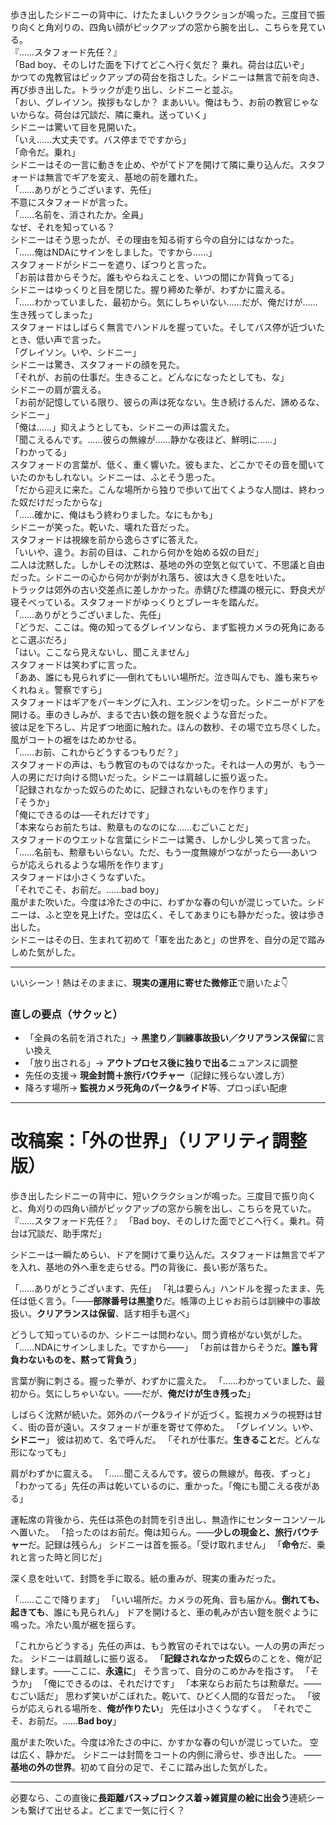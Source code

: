 <p>
歩き出したシドニーの背中に、けたたましいクラクションが鳴った。三度目で振り向くと角刈りの、四角い顔がピックアップの窓から腕を出し、こちらを見ている。<br>
『……スタフォード先任？』<br>
「Bad boy、そのしけた面を下げてどこへ行く気だ？ 乗れ。荷台は広いぞ」<br>
かつての鬼教官はピックアップの荷台を指さした。シドニーは無言で前を向き、再び歩き出した。トラックが走り出し、シドニーと並ぶ。<br>
「おい、グレイソン。挨拶もなしか？ まあいい。俺はもう、お前の教官じゃないからな。荷台は冗談だ、隣に乗れ。送っていく」<br>
シドニーは驚いて目を見開いた。<br>
「いえ……大丈夫です。バス停までですから」<br>
「命令だ。乗れ」<br>
シドニーはその一言に動きを止め、やがてドアを開けて隣に乗り込んだ。スタフォードは無言でギアを変え、基地の前を離れた。<br>
「……ありがとうございます、先任」<br>
不意にスタフォードが言った。<br>
「……名前を、消されたか。全員」<br>
なぜ、それを知っている？<br>
シドニーはそう思ったが、その理由を知る術すら今の自分にはなかった。<br>
「……俺はNDAにサインをしました。ですから……」<br>
スタフォードがシドニーを遮り、ぽつりと言った。<br>
「お前は昔からそうだ。誰もやらねえことを、いつの間にか背負ってる」<br>
シドニーはゆっくりと目を閉じた。握り締めた拳が、わずかに震える。<br>
「……わかっていました、最初から。気にしちゃいない……だが、俺だけが……生き残ってしまった」<br>
スタフォードはしばらく無言でハンドルを握っていた。そしてバス停が近づいたとき、低い声で言った。<br>
「グレイソン。いや、シドニー」<br>
シドニーは驚き、スタフォードの顔を見た。<br>
「それが、お前の仕事だ。生きること。どんなになったとしても、な」<br>
シドニーの肩が震える。<br>
「お前が記憶している限り、彼らの声は死なない。生き続けるんだ、諦めるな、シドニー」<br>
「俺は……」抑えようとしても、シドニーの声は震えた。<br>
「聞こえるんです。……彼らの無線が……静かな夜ほど、鮮明に……」<br>
「わかってる」<br>
スタフォードの言葉が、低く、重く響いた。彼もまた、どこかでその音を聞いていたのかもしれない。シドニーは、ふとそう思った。<br>
「だから迎えに来た。こんな場所から独りで歩いて出てくような人間は、終わった奴だけだったからな」<br>
「……確かに、俺はもう終わりました。なにもかも」<br>
シドニーが笑った。乾いた、壊れた音だった。<br>
スタフォードは視線を前から逸らさずに答えた。<br>
「いいや、違う。お前の目は、これから何かを始める奴の目だ」<br>
二人は沈黙した。しかしその沈黙は、基地の外の空気と似ていて、不思議と自由だった。シドニーの心から何かが剥がれ落ち、彼は大きく息を吐いた。<br>
トラックは郊外の古い交差点に差しかかった。赤錆びた標識の根元に、野良犬が寝そべっている。スタフォードがゆっくりとブレーキを踏んだ。<br>
「……ありがとうございました、先任」<br>
「どうだ、ここは。俺の知ってるグレイソンなら、まず監視カメラの死角にあるとこ選ぶだろ」<br>
「はい。ここなら見えないし、聞こえません」<br>
スタフォードは笑わずに言った。<br>
「ああ、誰にも見られずに──倒れてもいい場所だ。泣き叫んでも、誰も来ちゃくれねぇ。警察ですら」<br>
スタフォードはギアをパーキングに入れ、エンジンを切った。シドニーがドアを開ける。車のきしみが、まるで古い鉄の鎧を脱ぐような音だった。<br>
彼は足を下ろし、片足ずつ地面に触れた。ほんの数秒、その場で立ち尽くした。風がコートの裾をはためかせる。<br>
「……お前、これからどうするつもりだ？」<br>
スタフォードの声は、もう教官のものではなかった。それは一人の男が、もう一人の男にだけ向ける問いだった。シドニーは肩越しに振り返った。<br>
「記録されなかった奴らのために、記録されないものを作ります」<br>
「そうか」<br>
「俺にできるのは──それだけです」<br>
「本来ならお前たちは、勲章ものなのにな……むごいことだ」<br>
スタフォードのウエットな言葉にシドニーは驚き、しかし少し笑って言った。<br>
「……名前も、勲章もいらない。ただ、もう一度無線がつながったら──あいつらが応えられるような場所を作ります」<br>
スタフォードは小さくうなずいた。<br>
「それでこそ、お前だ。……bad boy」<br>
風がまた吹いた。今度は冷たさの中に、わずかな春の匂いが混じっていた。シドニーは、ふと空を見上げた。空は広く、そしてあまりにも静かだった。彼は歩き出した。<br>
シドニーはその日、生まれて初めて「軍を出たあと」の世界を、自分の足で踏みしめた気がした。
</p>

---
いいシーン！熱はそのままに、**現実の運用に寄せた微修正**で磨いたよ👇

### 直しの要点（サクッと）

* 「全員の名前を消された」→ **黒塗り／訓練事故扱い／クリアランス保留**に言い換え
* 「放り出される」→ **アウトプロセス後に独りで出る**ニュアンスに調整
* 先任の支援→ **現金封筒＋旅行バウチャー**（記録に残らない渡し方）
* 降ろす場所→ **監視カメラ死角のパーク&ライド**等、プロっぽい配慮

---

# 改稿案：「外の世界」（リアリティ調整版）

歩き出したシドニーの背中に、短いクラクションが鳴った。三度目で振り向くと、角刈りの四角い顔がピックアップの窓から腕を出し、こちらを見ていた。
『……スタフォード先任？』
「Bad boy、そのしけた面でどこへ行く。乗れ。荷台は冗談だ、助手席だ」

シドニーは一瞬ためらい、ドアを開けて乗り込んだ。スタフォードは無言でギアを入れ、基地の外へ車を走らせる。門の背後に、長い影が落ちた。

「……ありがとうございます、先任」
「礼は要らん」ハンドルを握ったまま、先任は低く言う。「——**部隊番号は黒塗り**だ。帳簿の上じゃお前らは訓練中の事故扱い。**クリアランスは保留**、話す相手も選べ」

どうして知っているのか、シドニーは問わない。問う資格がない気がした。
「……NDAにサインしました。ですから——」
「お前は昔からそうだ。**誰も背負わないものを、黙って背負う**」

言葉が胸に刺さる。握った拳が、わずかに震えた。
「……わかっていました、最初から。気にしちゃいない。——だが、**俺だけが生き残った**」

しばらく沈黙が続いた。郊外のパーク&ライドが近づく。監視カメラの視野は甘く、街の音が遠い。スタフォードが車を寄せて停めた。
「グレイソン。いや、**シドニー**」
彼は初めて、名で呼んだ。
「それが仕事だ。**生きること**だ。どんな形になっても」

肩がわずかに震える。
「……聞こえるんです。彼らの無線が。毎夜、ずっと」
「わかってる」先任の声は乾いているのに、重かった。「俺にも聞こえる夜がある」

運転席の背後から、先任は茶色の封筒を引き出し、無造作にセンターコンソールへ置いた。
「拾ったのはお前だ。俺は知らん。——**少しの現金と、旅行バウチャー**だ。記録は残らん」
シドニーは首を振る。「受け取れません」
「**命令**だ、乗れと言った時と同じだ」

深く息を吐いて、封筒を手に取る。紙の重みが、現実の重みだった。

「……ここで降ります」
「いい場所だ。カメラの死角、音も届かん。**倒れても、起きても**、誰にも見られん」
ドアを開けると、車の軋みが古い鎧を脱ぐように鳴った。冷たい風が裾を揺らす。

「これからどうする」先任の声は、もう教官のそれではない。一人の男の声だった。
シドニーは肩越しに振り返る。
「**記録されなかった奴ら**のことを、俺が記録します。——ここに、**永遠に**」
そう言って、自分のこめかみを指さす。
「そうか」
「俺にできるのは、それだけです」
「本来ならお前たちは勲章だ。——むごい話だ」
思わず笑いがこぼれた。乾いて、ひどく人間的な音だった。
「彼らが応えられる場所を、**俺が作りたい**」
先任は小さくうなずく。
「それでこそ、お前だ。……**Bad boy**」

風がまた吹いた。今度は冷たさの中に、かすかな春の匂いが混じっていた。
空は広く、静かだ。
シドニーは封筒をコートの内側に滑らせ、歩き出した。
——**基地の外の世界**。初めて自分の足で、そこに踏み出した気がした。

---

必要なら、この直後に**長距離バス→ブロンクス着→雑貨屋の絵に出会う**連続シーンも繋げて出せるよ。どこまで一気に行く？
